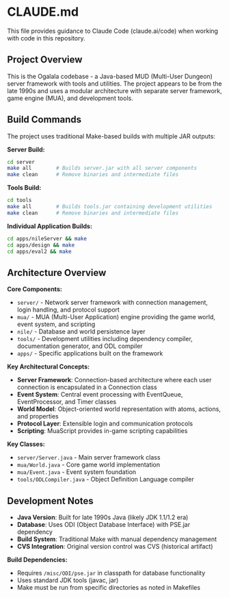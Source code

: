 # CLAUDE.md

This file provides guidance to Claude Code (claude.ai/code) when working with code in this repository.

## Project Overview

This is the Ogalala codebase - a Java-based MUD (Multi-User Dungeon) server framework with tools and utilities. The project appears to be from the late 1990s and uses a modular architecture with separate server framework, game engine (MUA), and development tools.

## Build Commands

The project uses traditional Make-based builds with multiple JAR outputs:

**Server Build:**
```bash
cd server
make all        # Builds server.jar with all server components
make clean      # Remove binaries and intermediate files
```

**Tools Build:**
```bash
cd tools
make all        # Builds tools.jar containing development utilities
make clean      # Remove binaries and intermediate files
```

**Individual Application Builds:**
```bash
cd apps/nileServer && make
cd apps/design && make
cd apps/eval2 && make
```

## Architecture Overview

**Core Components:**
- `server/` - Network server framework with connection management, login handling, and protocol support
- `mua/` - MUA (Multi-User Application) engine providing the game world, event system, and scripting
- `nile/` - Database and world persistence layer
- `tools/` - Development utilities including dependency compiler, documentation generator, and ODL compiler
- `apps/` - Specific applications built on the framework

**Key Architectural Concepts:**
- **Server Framework**: Connection-based architecture where each user connection is encapsulated in a Connection class
- **Event System**: Central event processing with EventQueue, EventProcessor, and Timer classes
- **World Model**: Object-oriented world representation with atoms, actions, and properties
- **Protocol Layer**: Extensible login and communication protocols
- **Scripting**: MuaScript provides in-game scripting capabilities

**Key Classes:**
- `server/Server.java` - Main server framework class
- `mua/World.java` - Core game world implementation  
- `mua/Event.java` - Event system foundation
- `tools/ODLCompiler.java` - Object Definition Language compiler

## Development Notes

- **Java Version**: Built for late 1990s Java (likely JDK 1.1/1.2 era)
- **Database**: Uses ODI (Object Database Interface) with PSE.jar dependency
- **Build System**: Traditional Make with manual dependency management
- **CVS Integration**: Original version control was CVS (historical artifact)

**Build Dependencies:**
- Requires `/misc/ODI/pse.jar` in classpath for database functionality
- Uses standard JDK tools (javac, jar)
- Make must be run from specific directories as noted in Makefiles